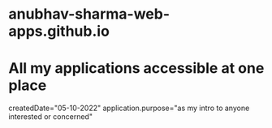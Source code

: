 # anubhav-sharma-web-apps.github.io
# All my applications accessible at one place
createdDate="05-10-2022"
application.purpose="as my intro to anyone interested or concerned"

